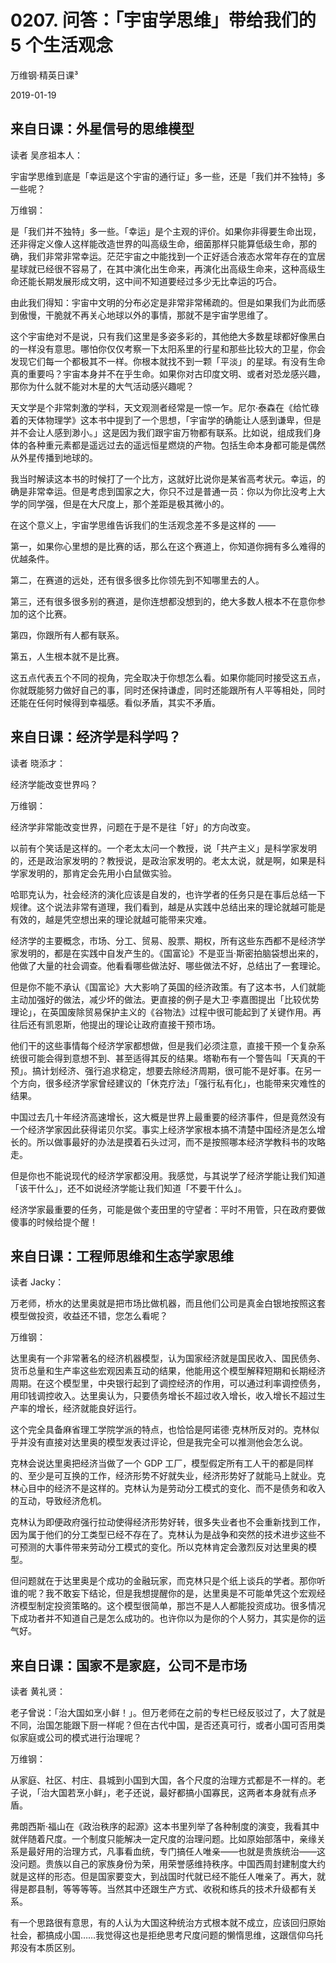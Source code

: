 # 0207. 问答：「宇宙学思维」带给我们的 5 个生活观念

万维钢·精英日课³

2019-01-19

## 来自日课：外星信号的思维模型

读者 吴彦祖本人：

宇宙学思维到底是「幸运是这个宇宙的通行证」多一些，还是「我们并不独特」多一些呢？

万维钢：

是「我们并不独特」多一些。「幸运」是个主观的评价。如果你非得要生命出现，还非得定义像人这样能改造世界的叫高级生命，细菌那样只能算低级生命，那的确，我们非常非常幸运。茫茫宇宙之中能找到一个正好适合液态水常年存在的宜居星球就已经很不容易了，在其中演化出生命来，再演化出高级生命来，这种高级生命还能长期发展形成文明，这中间不知道要经过多少无比幸运的巧合。

由此我们得知：宇宙中文明的分布必定是非常非常稀疏的。但是如果我们为此而感到傲慢，干脆就不再关心地球以外的事情，那就不是宇宙学思维了。

这个宇宙绝对不是说，只有我们这里是多姿多彩的，其他绝大多数星球都好像黑白的一样没有意思。哪怕你仅仅考察一下太阳系里的行星和那些比较大的卫星，你会发现它们每一个都极其不一样。你根本就找不到一颗「平淡」的星球。有没有生命真的重要吗？宇宙本身并不在乎生命。如果你对古印度文明、或者对恐龙感兴趣，那你为什么就不能对木星的大气活动感兴趣呢？

天文学是个非常刺激的学科，天文观测者经常是一惊一乍。尼尔·泰森在《给忙碌着的天体物理学》这本书中提到了一个思想，「宇宙学的确能让人感到谦卑，但是并不会让人感到渺小。」这是因为我们跟宇宙万物都有联系。比如说，组成我们身体的各种重元素都是遥远过去的遥远恒星燃烧的产物。包括生命本身都可能是偶然从外星传播到地球的。

我当时解读这本书的时候打了一个比方，这就好比说你是某省高考状元。幸运，的确是非常幸运。但是考虑到国家之大，你只不过是普通一员：你以为你比没考上大学的同学强，但是在大尺度上，那个差距是极其微小的。

在这个意义上，宇宙学思维告诉我们的生活观念差不多是这样的 ——

第一，如果你心里想的是比赛的话，那么在这个赛道上，你知道你拥有多么难得的优越条件。

第二，在赛道的远处，还有很多很多比你领先到不知哪里去的人。

第三，还有很多很多别的赛道，是你连想都没想到的，绝大多数人根本不在意你参加的这个比赛。

第四，你跟所有人都有联系。

第五，人生根本就不是比赛。

这五点代表五个不同的视角，完全取决于你想怎么看。如果你能同时接受这五点，你就既能努力做好自己的事，同时还保持谦虚，同时还能跟所有人平等相处，同时还能在任何时候得到幸福感。看似矛盾，其实不矛盾。

## 来自日课：经济学是科学吗？

读者 晓添才：

经济学能改变世界吗？

万维钢：

经济学非常能改变世界，问题在于是不是往「好」的方向改变。

以前有个笑话是这样的。一个老太太问一个教授，说「共产主义」是科学家发明的，还是政治家发明的？教授说，是政治家发明的。老太太说，就是啊，如果是科学家发明的，那肯定会先用小白鼠做实验。

哈耶克认为，社会经济的演化应该是自发的，也许学者的任务只是在事后总结一下规律。这个说法非常有道理，我们看到，越是从实践中总结出来的理论就越可能是有效的，越是凭空想出来的理论就越可能带来灾难。

经济学的主要概念，市场、分工、贸易、股票、期权，所有这些东西都不是经济学家发明的，都是在实践中自发产生的。《国富论》不是亚当·斯密拍脑袋想出来的，他做了大量的社会调查。他看看哪些做法好、哪些做法不好，总结出了一套理论。

但是你不能不承认《国富论》大大影响了英国的经济政策。有了这本书，人们就能主动加强好的做法，减少坏的做法。更直接的例子是大卫·李嘉图提出「比较优势理论」，在英国废除贸易保护主义的《谷物法》过程中很可能起到了关键作用。再往后还有凯恩斯，他提出的理论让政府直接干预市场。

他们干的这些事情每个经济学家都想做，但是我们必须注意，直接干预一个复杂系统很可能会得到意想不到、甚至适得其反的结果。塔勒布有一个警告叫「天真的干预」。搞计划经济、强行追求稳定，想要去除经济周期，很可能不是好事。在另一个方向，很多经济学家曾经建议的「休克疗法」「强行私有化」，也能带来灾难性的结果。

中国过去几十年经济高速增长，这大概是世界上最重要的经济事件，但是竟然没有一个经济学家因此获得诺贝尔奖。事实上经济学家根本搞不清楚中国经济是怎么增长的。所以做事最好的办法是摸着石头过河，而不是按照哪本经济学教科书的攻略走。

但是你也不能说现代的经济学家都没用。我感觉，与其说学了经济学能让我们知道「该干什么」，还不如说经济学能让我们知道「不要干什么」。

经济学家最重要的任务，可能是做个麦田里的守望者：平时不用管，只在政府要做傻事的时候给提个醒！

## 来自日课：工程师思维和生态学家思维

读者 Jacky：

万老师，桥水的达里奥就是把市场比做机器，而且他们公司是真金白银地按照这套模型做投资，收益还不错，您怎么看呢？

万维钢：

达里奥有一个非常著名的经济机器模型，认为国家经济就是国民收入、国民债务、货币总量和生产率这些宏观因素互动的结果，他能用这个模型解释短期和长期经济周期。在这个模型里，中央银行起到了调控经济的作用，可以通过利率调控债务，用印钱调控收入。达里奥认为，只要债务增长不超过收入增长，收入增长不超过生产率的增长，经济就能良好运行。

这个完全具备麻省理工学院学派的特点，也恰恰是阿诺德·克林所反对的。克林似乎并没有直接对达里奥的模型发表过评论，但是我完全可以推测他会怎么说。

克林会说达里奥把经济当做了一个 GDP 工厂，模型假定所有工人干的都是同样的、至少是可互换的工作，经济形势不好就失业，经济形势好了就能马上就业。克林心目中的经济不是这样的。克林认为是劳动分工模式的变化、而不是债务和收入的互动，导致经济危机。

克林认为即便政府强行拉动使得经济形势好转，很多失业者也不会重新找到工作，因为属于他们的分工类型已经不存在了。克林认为是战争和突然的技术进步这些不可预测的大事件带来劳动分工模式的变化。所以克林肯定会激烈反对达里奥的模型。

但问题就在于达里奥是个成功的金融玩家，而克林只是个纸上谈兵的学者。那你听谁的呢？我不敢妄下结论，但是我想提醒你的是，达里奥是不可能单凭这个宏观经济模型制定投资策略的。这个模型很简单，那岂不是人人都能投资成功。很多情况下成功者并不知道自己是怎么成功的。也许你以为是你的个人努力，其实是你的运气好。

## 来自日课：国家不是家庭，公司不是市场

读者 黄礼贤：

老子曾说：「治大国如烹小鲜！」。但万老师在之前的专栏已经反驳过了，大了就是不同，治国怎能跟下厨一样呢？但在古代中国，是否还真可行，或者小国可否用类似家庭或公司的模式进行治理呢？

万维钢：

从家庭、社区、村庄、县城到小国到大国，各个尺度的治理方式都是不一样的。老子说，「治大国若烹小鲜」，老子还说，最好都搞小国寡民，这两者本身就有点矛盾。

弗朗西斯·福山在《政治秩序的起源》这本书里列举了各种制度的演变，我看其中就伴随着尺度。一个制度只能解决一定尺度的治理问题。比如原始部落中，亲缘关系是最好用的治理方式，凡事看血统，专门搞任人唯亲——也就是贵族统治——这没问题。贵族以自己的家族身份为荣，用荣誉感维持秩序。中国西周封建制度大约就是这样的形态。但是国家要变大，到战国时代就已经不能任人唯亲了。再大，就得是郡县制，等等等等。当然其中还跟生产方式、收税和练兵的技术升级都有关系。

有一个思路很有意思，有的人认为大国这种统治方式根本就不成立，应该回归原始社会，都搞成小国……我觉得这也是拒绝思考尺度问题的懒惰思维，这跟信仰乌托邦没有本质区别。